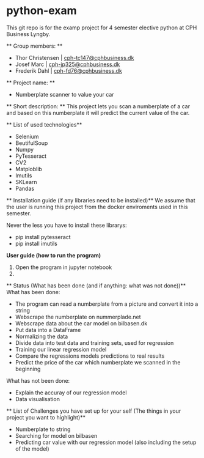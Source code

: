 # python-exam

This git repo is for the examp project for 4 semester elective python at CPH Business Lyngby.

** Group members: **
- Thor Christensen | cph-tc147@cphbusiness.dk
- Josef Marc | cph-jp325@cphbusiness.dk
- Frederik Dahl | cph-fd76@cphbusiness.dk

** Project name: **
- Numberplate scanner to value your car

** Short description: **
This project lets you scan a numberplate of a car and based on this numberplate it will predict the current value of the car.

** List of used technologies**
- Selenium
- BeutifulSoup
- Numpy
- PyTesseract
- CV2 
- Matploblib 
- Imutils 
- SKLearn 
- Pandas 


** Installation guide (if any libraries need to be installed)**
We assume that the user is running this project from the docker enviroments used in this semester. 

Never the less you have to install these librarys:  
- pip install pytesseract
- pip install imutils


**User guide (how to run the program)**
1. Open the program in jupyter notebook 
2. 


** Status (What has been done (and if anything: what was not done))**
What has been done: 
- The program can read a numberplate from a picture and convert it into a string 
- Webscrape the numberplate on nummerplade.net 
- Webscrape data about the car model on bilbasen.dk 
- Put data into a DataFrame 
- Normalizing the data 
- Divide data into test data and training sets, used for regression 
- Training our linear regression model
- Compare the regressions models predictions to real results 
- Predict the price of the car which numberplate we scanned in the beginning 

What has not been done: 
- Explain the accuray of our regression model
- Data visualisation 

** List of Challenges you have set up for your self (The things in your project you want to highlight)**
- Numberplate to string 
- Searching for model on bilbasen 
- Predicting car value with our regression model (also including the setup of the model) 

